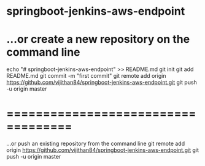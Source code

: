 # springboot-jenkins-aws-endpoint

…or create a new repository on the command line
=================================================
echo "# springboot-jenkins-aws-endpoint" >> README.md
git init
git add README.md
git commit -m "first commit"
git remote add origin https://github.com/vijithan84/springboot-jenkins-aws-endpoint.git
git push -u origin master


===================================
=================

…or push an existing repository from the command line
git remote add origin https://github.com/vijithan84/springboot-jenkins-aws-endpoint.git
git push -u origin master
